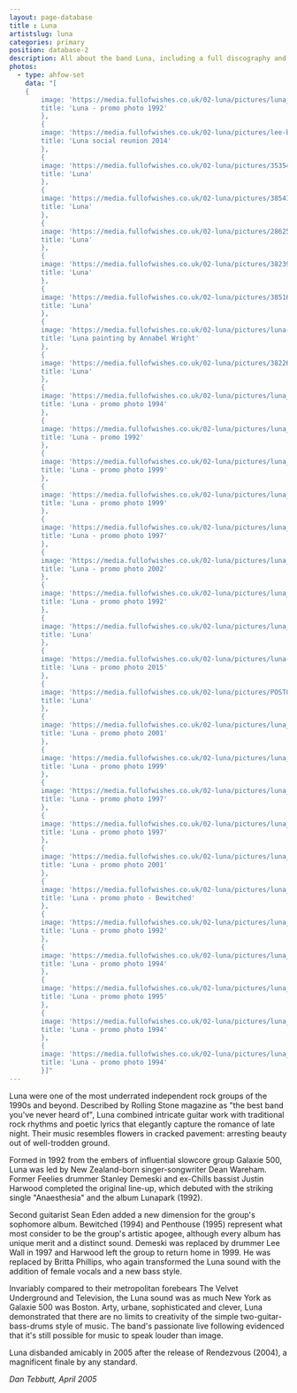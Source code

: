 ```yaml
---
layout: page-database
title : Luna
artistslug: luna
categories: primary
position: database-2
description: All about the band Luna, including a full discography and a collection of shows with photos and other memorabilia
photos:
  - type: ahfow-set
    data: "[
    {
        image: 'https://media.fullofwishes.co.uk/02-luna/pictures/luna_promo92.jpg',
        title: 'Luna - promo photo 1992'
        },
        {
        image: 'https://media.fullofwishes.co.uk/02-luna/pictures/lee-britta-dean-sean-2014.jpg',
        title: 'Luna social reunion 2014'
        },
        {
        image: 'https://media.fullofwishes.co.uk/02-luna/pictures/35354_1446181207889_1633930988_1056985_780570_n.jpg',
        title: 'Luna'
        },
        {
        image: 'https://media.fullofwishes.co.uk/02-luna/pictures/38541_1447085230489_1633930988_1060547_6162587_n.jpg',
        title: 'Luna'
        },
        {
        image: 'https://media.fullofwishes.co.uk/02-luna/pictures/28625_1387475220276_1633930988_904726_2099188_n.jpg',
        title: 'Luna'
        },
        {
        image: 'https://media.fullofwishes.co.uk/02-luna/pictures/38239_1446178447820_1633930988_1056973_4752682_n.jpg',
        title: 'Luna'
        },
        {
        image: 'https://media.fullofwishes.co.uk/02-luna/pictures/38516_1446176607774_1633930988_1056967_135520_n.jpg',
        title: 'Luna'
        },
        {
        image: 'https://media.fullofwishes.co.uk/02-luna/pictures/luna-painting-by-annabel-wright.jpg',
        title: 'Luna painting by Annabel Wright'
        },
        {
        image: 'https://media.fullofwishes.co.uk/02-luna/pictures/38226_1446174327717_1633930988_1056957_5783667_n.jpg',
        title: 'Luna'
        },
        {
        image: 'https://media.fullofwishes.co.uk/02-luna/pictures/luna_promo_1994_b.jpg',
        title: 'Luna - promo photo 1994'
        },
        {
        image: 'https://media.fullofwishes.co.uk/02-luna/pictures/luna_early_promo.jpg',
        title: 'Luna - promo 1992'
        },
        {
        image: 'https://media.fullofwishes.co.uk/02-luna/pictures/luna_promo_1999_b.jpg',
        title: 'Luna - promo photo 1999'
        },
        {
        image: 'https://media.fullofwishes.co.uk/02-luna/pictures/luna_promo_1999_c.jpg',
        title: 'Luna - promo photo 1999'
        },
        {
        image: 'https://media.fullofwishes.co.uk/02-luna/pictures/luna_promo_1997_b.jpg',
        title: 'Luna - promo photo 1997'
        },
        {
        image: 'https://media.fullofwishes.co.uk/02-luna/pictures/luna_promo_2002_a.jpg',
        title: 'Luna - promo photo 2002'
        },
        {
        image: 'https://media.fullofwishes.co.uk/02-luna/pictures/luna_promo_1992_b.jpg',
        title: 'Luna - promo photo 1992'
        },
        {
        image: 'https://media.fullofwishes.co.uk/02-luna/pictures/luna_bewitched_portrait_01.jpg',
        title: 'Luna'
        },
        {
        image: 'https://media.fullofwishes.co.uk/02-luna/pictures/luna-promo-2015-a.jpg',
        title: 'Luna - promo photo 2015'
        },
        {
        image: 'https://media.fullofwishes.co.uk/02-luna/pictures/POSTCARDS_004.jpg',
        title: 'Luna'
        },
        {
        image: 'https://media.fullofwishes.co.uk/02-luna/pictures/luna_promo_2001_a.jpg',
        title: 'Luna - promo photo 2001'
        },
        {
        image: 'https://media.fullofwishes.co.uk/02-luna/pictures/luna_promo_1999_a.jpg',
        title: 'Luna - promo photo 1999'
        },
        {
        image: 'https://media.fullofwishes.co.uk/02-luna/pictures/luna_promo_1997_a.jpg',
        title: 'Luna - promo photo 1997'
        },
        {
        image: 'https://media.fullofwishes.co.uk/02-luna/pictures/luna_promo_1997_c.jpg',
        title: 'Luna - promo photo 1997'
        },
        {
        image: 'https://media.fullofwishes.co.uk/02-luna/pictures/luna_promo_2001_b.jpg',
        title: 'Luna - promo photo 2001'
        },
        {
        image: 'https://media.fullofwishes.co.uk/02-luna/pictures/luna_bewitched_promo_02.jpg',
        title: 'Luna - promo photo - Bewitched'
        },
        {
        image: 'https://media.fullofwishes.co.uk/02-luna/pictures/luna_promo_1992_c.jpg',
        title: 'Luna - promo photo 1992'
        },
        {
        image: 'https://media.fullofwishes.co.uk/02-luna/pictures/luna_promo_1994_d.jpg',
        title: 'Luna - promo photo 1994'
        },
        {
        image: 'https://media.fullofwishes.co.uk/02-luna/pictures/luna_promo_1995_a.jpg',
        title: 'Luna - promo photo 1995'
        },
        {
        image: 'https://media.fullofwishes.co.uk/02-luna/pictures/luna_promo_1994_a.jpg',
        title: 'Luna - promo photo 1994'
        },
        {
        image: 'https://media.fullofwishes.co.uk/02-luna/pictures/luna_promo_1994_c.jpg',
        title: 'Luna - promo photo 1994'
        }]"
---
```


Luna were one of the most underrated independent rock groups of the 1990s and beyond. Described by Rolling Stone magazine as "the best band you've never heard of", Luna combined intricate guitar work with traditional rock rhythms and poetic lyrics that elegantly capture the romance of late night. Their music resembles flowers in cracked pavement: arresting beauty out of well-trodden ground.

Formed in 1992 from the embers of influential slowcore group Galaxie 500, Luna was led by New Zealand-born singer-songwriter Dean Wareham. Former Feelies drummer Stanley Demeski and ex-Chills bassist Justin Harwood completed the original line-up, which debuted with the striking single "Anaesthesia" and the album Lunapark (1992).

Second guitarist Sean Eden added a new dimension for the group's sophomore album. Bewitched (1994) and Penthouse (1995) represent what most consider to be the group's artistic apogee, although every album has unique merit and a distinct sound. Demeski was replaced by drummer Lee Wall in 1997 and Harwood left the group to return home in 1999. He was replaced by Britta Phillips, who again transformed the Luna sound with the addition of female vocals and a new bass style.

Invariably compared to their metropolitan forebears The Velvet Underground and Television, the Luna sound was as much New York as Galaxie 500 was Boston. Arty, urbane, sophisticated and clever, Luna demonstrated that there are no limits to creativity of the simple two-guitar-bass-drums style of music. The band's passionate live following evidenced that it's still possible for music to speak louder than image.

Luna disbanded amicably in 2005 after the release of Rendezvous (2004), a magnificent finale by any standard.

_Dan Tebbutt, April 2005_
